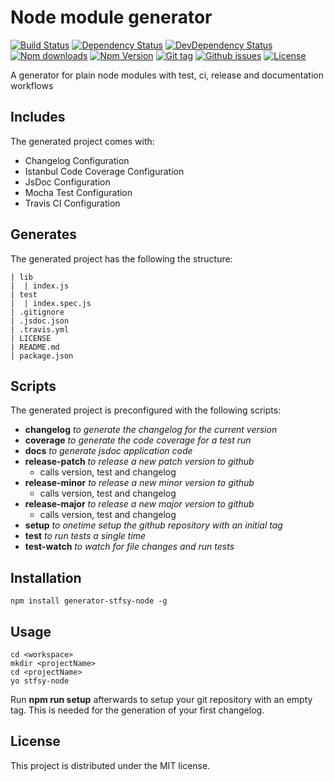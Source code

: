 # Node module generator

[![Build Status](https://travis-ci.org/stfsy/generator-stfsy-node.svg)](https://travis-ci.org/stfsy/generator-stfsy-node)
[![Dependency Status](https://img.shields.io/david/stfsy/generator-stfsy-node.svg)](https://github.com/stfsy/generator-stfsy-node/blob/master/package.json)
[![DevDependency Status](https://img.shields.io/david/dev/stfsy/generator-stfsy-node.svg)](https://github.com/stfsy/generator-stfsy-node/blob/master/package.json)
[![Npm downloads](https://img.shields.io/npm/dm/generator-stfsy-node.svg)](https://www.npmjs.com/package/generator-stfsy-node)
[![Npm Version](https://img.shields.io/npm/v/generator-stfsy-node.svg)](https://www.npmjs.com/package/generator-stfsy-node)
[![Git tag](https://img.shields.io/github/tag/stfsy/generator-stfsy-node.svg)](https://github.com/stfsy/generator-stfsy-node/releases)
[![Github issues](https://img.shields.io/github/issues/stfsy/generator-stfsy-node.svg)](https://github.com/stfsy/generator-stfsy-node/issues)
[![License](https://img.shields.io/npm/l/generator-stfsy-node.svg)](https://github.com/stfsy/generator-stfsy-node/blob/master/LICENSE)

A generator for plain node modules with test, ci, release and documentation workflows

## Includes
The generated project comes with:
* Changelog Configuration
* Istanbul Code Coverage Configuration
* JsDoc Configuration
* Mocha Test Configuration
* Travis CI Configuration

## Generates
The generated project has the following the structure:
```
| lib
|  | index.js 
| test
|  | index.spec.js
| .gitignore
| .jsdoc.json
| .travis.yml
| LICENSE
| README.md
| package.json
```
## Scripts
The generated project is preconfigured with the following scripts:
* **changelog** _to generate the changelog for the current version_
* **coverage** _to generate the code coverage for a test run_
* **docs** _to generate jsdoc application code_
* **release-patch** _to release a new patch version to github_
    * calls version, test and changelog
* **release-minor** _to release a new minor version to github_
    * calls version, test and changelog
* **release-major** _to release a new major version to github_
    * calls version, test and changelog
* **setup** _to onetime setup the github repository with an initial tag_
* **test** _to run tests a single time_
* **test-watch** _to watch for file changes and run tests_

## Installation
```
npm install generator-stfsy-node -g
```

## Usage
```
cd <workspace>
mkdir <projectName>
cd <projectName>
yo stfsy-node
```

Run **npm run setup** afterwards to setup your git repository with an empty tag. This is needed for the generation of your first changelog. 

## License

This project is distributed under the MIT license.